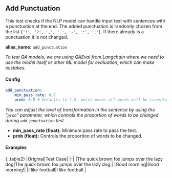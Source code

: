 
<div class="h3-box" markdown="1">

## Add Punctuation

This test checks if the NLP model can handle input text with sentences with a punctuation at the end. The added punctuation is randomly chosen from the list `['!', '?', ',', '.', '-', ':', ';']`. If there already is a punctuation it is not changed.

**alias_name:** `add_punctuation`

<i class="fa fa-info-circle"></i>
<em>To test QA models, we are using QAEval from Langchain where we need to use the model itself or other ML model for evaluation, which can make mistakes.</em>

</div><div class="h3-box" markdown="1">

#### Config
```yaml
add_punctuation:
    min_pass_rate: 0.7
    prob: 0.5 # Defaults to 1.0, which means all words will be transformed.
```
<i class="fa fa-info-circle"></i>
<em>You can adjust the level of transformation in the sentence by using the "`prob`" parameter, which controls the proportion of words to be changed during `add_punctuation` test.</em>

- **min_pass_rate (float):** Minimum pass rate to pass the test.
- **prob (float):** Controls the proportion of words to be changed.

</div><div class="h3-box" markdown="1">

#### Examples

{:.table2}
|Original|Test Case|
|-|
|The quick brown fox jumps over the lazy dog|The quick brown fox jumps over the lazy dog.|
|Good morning|Good morning!|
|I like football|I like football.|

</div>

